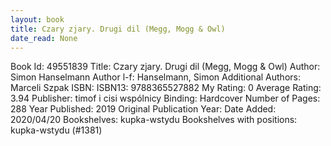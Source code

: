 ```yaml
---
layout: book
title: Czary zjary. Drugi dil (Megg, Mogg & Owl)
date_read: None
---
```


Book Id: 49551839
Title: Czary zjary. Drugi dil (Megg, Mogg & Owl)
Author: Simon Hanselmann
Author l-f: Hanselmann, Simon
Additional Authors: Marceli Szpak
ISBN: 
ISBN13: 9788365527882
My Rating: 0
Average Rating: 3.94
Publisher: timof i cisi wspólnicy
Binding: Hardcover
Number of Pages: 288
Year Published: 2019
Original Publication Year: 
Date Added: 2020/04/20
Bookshelves: kupka-wstydu
Bookshelves with positions: kupka-wstydu (#1381)

